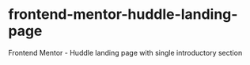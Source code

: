 # frontend-mentor-huddle-landing-page
Frontend Mentor - Huddle landing page with single introductory section
